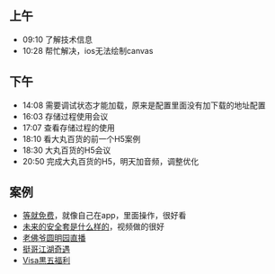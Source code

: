 ## 上午
* 09:10 了解技术信息
* 10:28 帮忙解决，ios无法绘制canvas
## 下午
* 14:08 需要调试状态才能加载，原来是配置里面没有加下载的地址配置
* 16:03 存储过程使用会议
* 17:07 查看存储过程的使用
* 18:10 看大丸百货的前一个H5案例
* 18:30 大丸百货的H5会议
* 20:50 完成大丸百货的H5，明天加音频，调整优化
## 案例
* [等就免费](http://m.ac.qq.com/event/waitpreheat201707/index-ios.html?from=groupmessage&isappinstalled=0)，就像自己在app，里面操作，很好看
* [未来的安全套是什么样的](https://wximg.qq.com/wxp/moment/41nZGhazz/html/index.html)，视频做的很好
* [老佛爷圆明园直播](http://campaign.honor.cn/v8/yuanmingyuan/app.html)
* [挺哥江湖奇遇](http://ttxd.qq.com/act/a20160919ttxd/index.html?ADTAG=tgi.wx.share.message)
* [Visa黒五福利](https://wximg.qq.com/wxp/moment/E1zYqoo-G/html/index.html)
